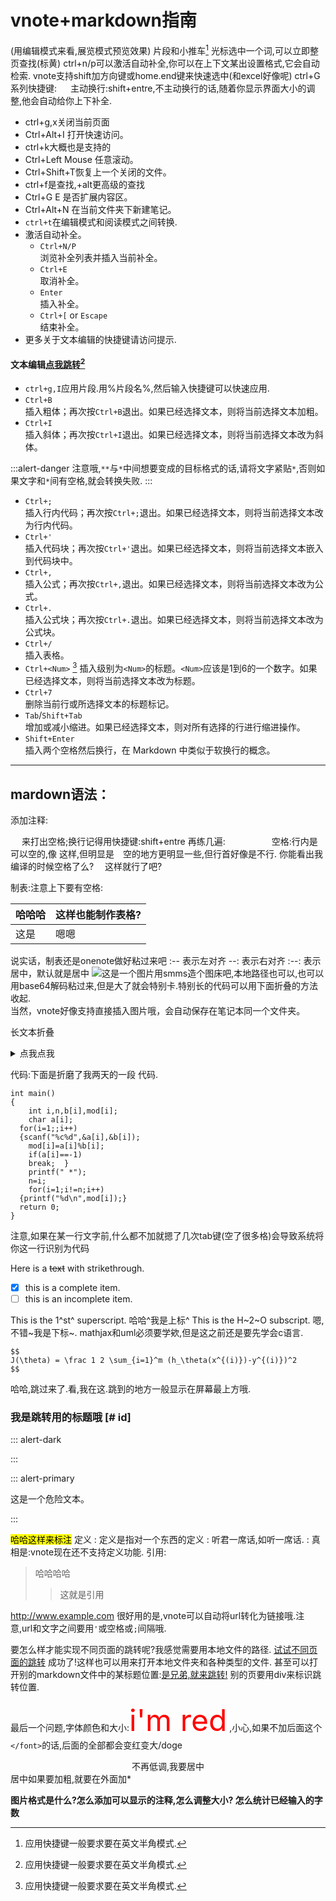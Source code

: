 # vnote+markdown指南
(用编辑模式来看,展览模式预览效果) 
片段和小推车[^1]
光标选中一个词,可以立即整页查找(标黄)
ctrl+n/p可以激活自动补全,你可以在上下文某出设置格式,它会自动检索.
vnote支持shift加方向键或home.end键来快速选中(和excel好像呢)
ctrl+G系列快捷键:
&emsp; 
主动换行:shift+entre,不主动换行的话,随着你显示界面大小的调整,他会自动给你上下补全.
* ctrl+g,x关闭当前页面
* Ctrl+Alt+I 打开快速访问。
* ctrl+k大概也是支持的
* Ctrl+Left Mouse 任意滚动。
* Ctrl+Shift+T恢复上一个关闭的文件。
* ctrl+f是查找,+alt更高级的查找
* Ctrl+G E 是否扩展内容区。
* Ctrl+Alt+N 在当前文件夹下新建笔记。
* `ctrl+t`在编辑模式和阅读模式之间转换.
* 激活自动补全。
    - `Ctrl+N/P`  
    浏览补全列表并插入当前补全。
    - `Ctrl+E`  
    取消补全。
    - `Enter`  
    插入补全。
    - `Ctrl+[` or `Escape`  
    结束补全。
* 更多关于文本编辑的快捷键请访问提示.
#### 文本编辑[点我跳转](#1.1)[^1]
[^1]:应用快捷键一般要求要在英文半角模式.

- `ctrl+g,I`应用片段.用%片段名%,然后输入快捷键可以快速应用.
- `Ctrl+B`  
插入粗体；再次按`Ctrl+B`退出。如果已经选择文本，则将当前选择文本加粗。
- `Ctrl+I`  
插入斜体；再次按`Ctrl+I`退出。如果已经选择文本，则将当前选择文本改为斜体。

:::alert-danger
注意哦,`**`与`*`中间想要变成的目标格式的话,请将文字紧贴`*`,否则如果文字和`*`间有空格,就会转换失败.
:::

- `Ctrl+;`  
插入行内代码；再次按`Ctrl+;`退出。如果已经选择文本，则将当前选择文本改为行内代码。
- `Ctrl+'`  
插入代码块；再次按`Ctrl+'`退出。如果已经选择文本，则将当前选择文本嵌入到代码块中。
- `Ctrl+,`  
插入公式；再次按`Ctrl+,`退出。如果已经选择文本，则将当前选择文本改为公式。
- `Ctrl+.`  
插入公式块；再次按`Ctrl+.`退出。如果已经选择文本，则将当前选择文本改为公式块。
- `Ctrl+/`  
插入表格。
- `Ctrl+<Num>`  [^1]
插入级别为`<Num>`的标题。`<Num>`应该是1到6的一个数字。如果已经选择文本，则将当前选择文本改为标题。
- `Ctrl+7`  
删除当前行或所选择文本的标题标记。
- `Tab`/`Shift+Tab`  
增加或减小缩进。如果已经选择文本，则对所有选择的行进行缩进操作。
- `Shift+Enter`  
插入两个空格然后换行，在 Markdown 中类似于软换行的概念。

 ***   
## mardown语法：
 [//]:哈哈,我是分割线,我前面要加一个空行哦;注释内不能空格。
 <!--ahhaha 这也是一种注释方式.-->
添加注释: 

[//]: 哈哈,我是注释的第一种表示方法,我前面必须要空一行哦,我不会占用空行(前面这段套括号其实才是最标准的格式)
<div style='display: none'>
哈哈我是注释，不过稍微有点麻烦哈,但我不用空行;
注释是不会再浏览模式被看见的啦.
</div>
    
&emsp; 来打出空格;换行记得用快捷键:shift+entre 再练几遍:&emsp;&emsp;&emsp;&emsp;&emsp;
空格:行内是可以空的,像   这样,但明显是&emsp;空的地方更明显一些,但行首好像是不行.
         你能看出我编译的时候空格了么?
&emsp;这样就行了吧?

制表:注意上下要有空格:

| 哈哈哈 | 这样也能制作表格? |
| ------ | ---------------- |
| 这是   | 嗯嗯             |

说实话，制表还是onenote做好粘过来吧
:-- 表示左对齐
--: 表示右对齐
:--: 表示居中，默认就是居中
![这是一个图片]("某url")用smms造个图床吧,本地路径也可以,也可以用base64解码粘过来,但是大了就会特别卡.特别长的代码可以用下面折叠的方法收起.  
当然，vnote好像支持直接插入图片哦，会自动保存在笔记本同一个文件夹。

长文本折叠
<details><summary>点我点我</summary>
惊不惊喜意不意外?但要注意,不能隐藏图片</details>

代码:下面是折磨了我两天的一段 代码.
```c(这里输入具体的语言类型)
int main()
{
	int i,n,b[i],mod[i];
	char a[i]; 
  for(i=1;;i++)
  {scanf("%c%d",&a[i],&b[i]);
  	mod[i]=a[i]%b[i];
  	if(a[i]==-1)
  	break;	}
	printf(" *");
	n=i;
	for(i=1;i!=n;i++)
  {printf("%d\n",mod[i]);}
  return 0;
}
```
注意,如果在某一行文字前,什么都不加就摁了几次tab键(空了很多格)会导致系统将你这一行识别为代码




Here is a ~~text~~ with strikethrough.

* [x] this is a complete item.
* [ ] this is an incomplete item.

This is the 1^st^ superscript.  哈哈^我是上标^
This is the H~2~O subscript.   嗯,不错~我是下标~.
mathjax和uml必须要学欸,但是这之前还是要先学会c语言.
```mathjax
$$
J(\theta) = \frac 1 2 \sum_{i=1}^m (h_\theta(x^{(i)})-y^{(i)})^2
$$
```


<div id="1.1">哈哈,跳过来了.看,我在这.跳到的地方一般显示在屏幕最上方哦.</div>

### 我是跳转用的标题哦 [# id]
[^1]: Here is the detail of the footnote.
注意到文章一开始的`[1]`了吗?,是的,这样就可以为文本添加注脚啦.
你会发现,我在编写的时候,并没有把注脚放在最后,但vnote会自动将[^1];后引领的内容放到最后,也就是说不必再千里迢迢赶到最后就编写解释,紧跟其后就好啦. 但是注意前后空行以区分哦;
注意哦,不一定只能注释一个,不同的文本,只要后面加了`[^1]`,都可以自动跳转到这个注脚来.后方的返回按钮也多了好几个诶,看清哦.
你不必浪费力气去为每个注脚编不同的号,系统会自动给你标上1234566778等,所以你自己biao也是没用的了.
在注脚里你不能使用1.空格,这样常用于正文里的格式,软件会自动给你归到正文里的.

::: alert-dark

[//]:alert-primary蓝
[//]:alert-secondary灰
[//]:alert-success葱绿
[//]:alert-info信息,绿
[//]:alert-warning黄
[//]:alert-danger红
[//]:alert-light亮
[//]:alert-dark黑

:::

::: alert-primary



这是一个危险文本。

:::

<mark>哈哈这样来标注</mark>
定义
:  定义是指对一个东西的定义
:  听君一席话,如听一席话.
:  真相是:vnote现在还不支持定义功能.
引用:
>哈哈哈哈
>>这就是引用

http://www.example.com 很好用的是,vnote可以自动将url转化为链接哦.注意,url和文字之间要用`'`或空格或`;`间隔哦.

要怎么样才能实现不同页面的跳转呢?我感觉需要用本地文件的路径.
[试试不同页面的跳转](D:\yjw\vnote\计算机软件\实验页.md)
成功了!这样也可以用来打开本地文件夹和各种类型的文件.
甚至可以打开别的markdown文件中的某标题位置:[是兄弟,就来跳转!](D:\yjw\vnote\计算机软件\实验页.md#别的页的某标签)  别的页要用div来标识跳转位置.

最后一个问题,字体颜色和大小:<font color="red" size="22">i'm red</font> ,小心,如果不加后面这个`</font>`的话,后面的全部都会变红变大/doge
 <center>不再低调,我要居中</center>居中如果要加粗,就要在外面加*


**图片格式是什么?怎么添加可以显示的注释,怎么调整大小?
怎么统计已经输入的字数**